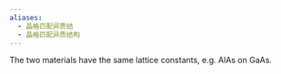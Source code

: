 ```yaml
---
aliases:
  - 晶格匹配异质结
  - 晶格匹配异质结构
---
```


The two materials have the same lattice constants, e.g. AlAs on GaAs.